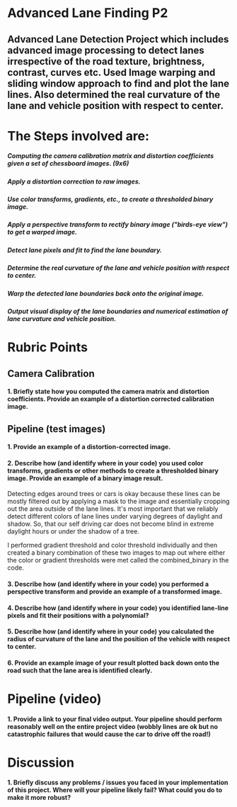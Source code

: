 # Advanced Lane Finding P2

## Advanced Lane Detection Project which includes advanced image processing to detect lanes irrespective of the road texture, brightness, contrast, curves etc. Used Image warping and sliding window approach to find and plot the lane lines. Also determined the real curvature of the lane and vehicle position with respect to center.

# The Steps involved are:

##### Computing the camera calibration matrix and distortion coefficients given a set of chessboard images. (9x6)
##### Apply a distortion correction to raw images.
##### Use color transforms, gradients, etc., to create a thresholded binary image.
##### Apply a perspective transform to rectify binary image ("birds-eye view") to get a warped image.
##### Detect lane pixels and fit to find the lane boundary.
##### Determine the real curvature of the lane and vehicle position with respect to center.
##### Warp the detected lane boundaries back onto the original image.
##### Output visual display of the lane boundaries and numerical estimation of lane curvature and vehicle position.

# Rubric Points

## Camera Calibration

#### 1. Briefly state how you computed the camera matrix and distortion coefficients. Provide an example of a distortion corrected calibration image.

## Pipeline (test images)

#### 1. Provide an example of a distortion-corrected image.

#### 2. Describe how (and identify where in your code) you used color transforms, gradients or other methods to create a thresholded binary image. Provide an example of a binary image result.

Detecting edges around trees or cars is okay because these lines can be mostly filtered out by applying a mask to the image and essentially cropping out the area outside of the lane lines. It's most important that we reliably detect different colors of lane lines under varying degrees of daylight and shadow. So, that our self driving car does not become blind in extreme daylight hours or under the shadow of a tree.
 
I performed gradient threshold and color threshold individually and then created a binary combination of these two images to map out where either the color or gradient thresholds were met called the combined_binary in the code.


#### 3. Describe how (and identify where in your code) you performed a perspective transform and provide an example of a transformed image.

#### 4. Describe how (and identify where in your code) you identified lane-line pixels and fit their positions with a polynomial?

#### 5. Describe how (and identify where in your code) you calculated the radius of curvature of the lane and the position of the vehicle with respect to center.

#### 6. Provide an example image of your result plotted back down onto the road such that the lane area is identified clearly.

# Pipeline (video)

#### 1. Provide a link to your final video output. Your pipeline should perform reasonably well on the entire project video (wobbly lines are ok but no catastrophic failures that would cause the car to drive off the road!)

# Discussion

#### 1. Briefly discuss any problems / issues you faced in your implementation of this project. Where will your pipeline likely fail? What could you do to make it more robust?
